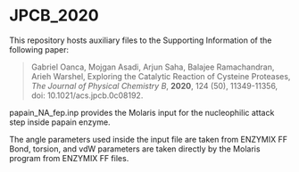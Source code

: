 # JPCB_2020
This repository hosts auxiliary files to the Supporting Information of the following paper:  
>Gabriel Oanca, Mojgan Asadi, Arjun Saha, Balajee Ramachandran, Arieh Warshel, Exploring the Catalytic Reaction of Cysteine Proteases, *The Journal of Physical Chemistry B*, **2020**, 124 (50), 11349-11356, doi: 10.1021/acs.jpcb.0c08192.  

papain_NA_fep.inp provides the Molaris input for the nucleophilic attack step inside papain enzyme.

The angle parameters used inside the input file are taken from ENZYMIX FF  
Bond, torsion, and vdW parameters are taken directly by the Molaris program from ENZYMIX FF files.

